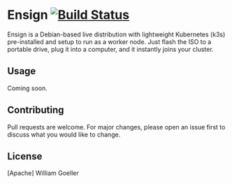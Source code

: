 # Ensign [![Build Status](https://travis-ci.com/KeenWill/ensign.svg?token=dTBYqjzqKc7Xyd3yb5dD&branch=master)](https://travis-ci.com/KeenWill/ensign)

Ensign is a Debian-based live distribution with lightweight Kubernetes (k3s) pre-installed and setup to run as a worker node. Just flash the ISO to a portable drive, plug it into a computer, and it instantly joins your cluster.

## Usage 

Coming soon.

## Contributing
Pull requests are welcome. For major changes, please open an issue first to discuss what you would like to change.

## License
[Apache] William Goeller
